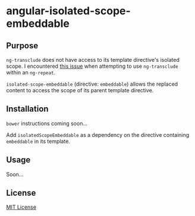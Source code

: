 # angular-isolated-scope-embeddable

## Purpose

`ng-transclude` does not have access to its template directive's isolated scope. I encountered [this issue](https://github.com/angular/angular.js/issues/7874) when attempting to use `ng-transclude` within an `ng-repeat`.

`isolated-scope-embeddable` (directive: `embeddable`) allows the replaced content to access the scope of its parent template directive.

## Installation

`bower` instructions coming soon...

Add `isolatedScopeEmbeddable` as a dependency on the directive containing `embeddable` in its template.

## Usage

Soon...

## License

[MIT License](LICENSE.md)
